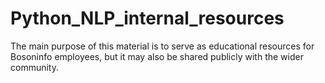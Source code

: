 # Python_NLP_internal_resources
The main purpose of this material is to serve as educational resources for Bosoninfo employees, but it may also be shared publicly with the wider community.
